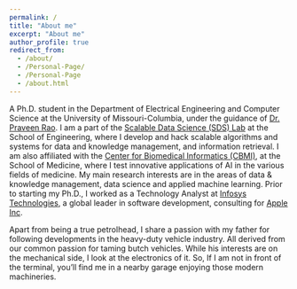 ```yaml
---
permalink: /
title: "About me"
excerpt: "About me"
author_profile: true
redirect_from: 
  - /about/
  - /Personal-Page/
  - /Personal-Page
  - /about.html
---
```

A Ph.D. student in the Department of Electrical Engineering and Computer Science at the University of Missouri-Columbia, under the guidance of [Dr. Praveen Rao](https://sites.google.com/view/raopraveen/home). I am a part of the [Scalable Data Science (SDS) Lab](https://sites.google.com/view/raopraveen/sds-lab) at the School of Engineering, where I develop and hack scalable algorithms and systems for data and knowledge management, and information retrieval. I am also affiliated with the [Center for Biomedical Informatics (CBMI)](https://medicine.missouri.edu/centers-institutes-labs/center-for-biomedical-informatics), at the School of Medicine, where I test innovative applications of AI in the various fields of medicine. My main research interests are in the areas of data & knowledge management, data science and applied machine learning. Prior to starting my Ph.D., I worked as a Technology Analyst at [Infosys Technologies](https://www.infosys.com), a global leader in software development, consulting for [Apple Inc](https://www.apple.com).

Apart from being a true petrolhead, I share a passion with my father for following developments in the heavy-duty vehicle industry. All derived from our common passion for taming butch vehicles. While his interests are on the mechanical side, I look at the electronics of it. So, If I am not in front of the terminal, you’ll find me in a nearby garage enjoying those modern machineries.